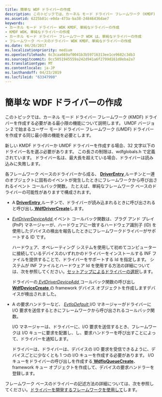 ```yaml
---
title: 簡単な WDF ドライバーの作成
description: このトピックでは、カーネル モード ドライバー フレームワーク (KMDF) ドライバーを作成する必要がある最小限の機能について説明します。 UMDF バージョン 2 で始まるユーザー モード ドライバー フレームワーク (UMDF) ドライバーを作成する同じ最小限の機能を必要とします。
ms.assetid: 6225b81c-e0da-473a-ba38-24846436dae7
keywords:
- カーネル モード ドライバー WDK KMDF、単純なドライバーの作成
- KMDF WDK、単純なドライバーの作成
- カーネル モード ドライバー フレームワーク WDK は、単純なドライバーの作成
- フレームワーク ベースのドライバー WDK KMDF、単純なドライバーの作成
ms.date: 04/20/2017
ms.localizationpriority: medium
ms.openlocfilehash: 6c3caa669af0041b3b59716313ee1ce9682c3db3
ms.sourcegitcommit: 0cc5051945559a242d941a6f2799d161d8eba2a7
ms.translationtype: MT
ms.contentlocale: ja-JP
ms.lasthandoff: 04/23/2019
ms.locfileid: "63347998"
---
```

# <a name="writing-a-simple-wdf-driver"></a>簡単な WDF ドライバーの作成


このトピックでは、カーネル モード ドライバー フレームワーク (KMDF) ドライバーを作成する必要がある最小限の機能について説明します。 UMDF バージョン 2 で始まるユーザー モード ドライバー フレームワーク (UMDF) ドライバーを作成する同じ最小限の機能を必要とします。




新しい KMDF ドライバーか UMDF ドライバーを作成する場合、32 文字以下のドライバー名を選ぶ必要があります。 この長さの制限は、wdfglobals.h で定義されています。 ドライバー名は、最大長を超えている場合、ドライバーは読み込みに失敗します。

各フレームワーク ベースのドライバーから成る、 [ **DriverEntry** ](https://msdn.microsoft.com/library/windows/hardware/ff540807)ルーチンと一連のオブジェクトに固有のイベントが発生したときにフレームワークから呼び出されるイベント コールバック関数。 たとえば、単純なフレームワーク ベースのドライバーの可能性がありますで構成されます。

-   A [ **DriverEntry** ](https://msdn.microsoft.com/library/windows/hardware/ff540807)ルーチンで、ドライバーが読み込まれるときに呼び出されると呼び出し[ **WdfDriverCreate**](https://msdn.microsoft.com/library/windows/hardware/ff547175)します。

-   [ *EvtDriverDeviceAdd* ](https://msdn.microsoft.com/library/windows/hardware/ff541693)イベント コールバック関数は、プラグ アンド プレイ (PnP) マネージャーが、ハードウェアに一致するハードウェア識別子 (ID) を使用したデバイスの検出を報告したときにフレームワークドライバーがサポートする ID です。

    ハードウェア、オペレーティング システムを使用して初めてコンピューターに接続しているデバイスのいずれかのドライバーをインストールする INF ファイルを提供することで、ドライバーをサポートする Id を指定します。 システムが INF ファイルとハードウェア Id を使用する方法の詳細については、次を参照してください。[セットアップによるドライバーの選択](https://msdn.microsoft.com/library/windows/hardware/ff546228)します。

    ドライバーの[ *EvtDriverDeviceAdd* ](https://msdn.microsoft.com/library/windows/hardware/ff541693)コールバック関数の呼び出し[ **WdfDeviceCreate** ](https://msdn.microsoft.com/library/windows/hardware/ff545926)の framework デバイス オブジェクトを作成しますデバイスが検出されました。

-   A の要求ハンドラーなど、 [ *EvtIoDefault* ](https://msdn.microsoft.com/library/windows/hardware/ff541757) I/O マネージャーがドライバーに I/O 要求を送信するときにフレームワークから呼び出されるコールバック関数。

    I/O マネージャーは、ドライバーに、I/O 要求を送信するとき、フレームワークは I/O キューに要求を配置し、し、要求ハンドラーを呼び出すことによって、ドライバーを通知します。

    ドライバーは、ドライバーは、デバイスの I/O 要求を受信できるように、デバイスごとに少なくとも 1 つの I/O キューを作成する必要があります。 I/O キューをドライバーの呼び出しを作成する[ **WdfIoQueueCreate**](https://msdn.microsoft.com/library/windows/hardware/ff547401)、framework キュー オブジェクトを作成して、デバイスの要求ハンドラーを登録します。

フレームワーク ベースのドライバーの記述方法の詳細については、次を参照してください。[ドライバーを開発するフレームワークを使用して](using-the-framework-to-develop-a-driver.md)します。

 

 





